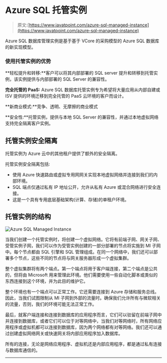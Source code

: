 # Azure SQL 托管实例

> 原文:[https://www.javatpoint.com/azure-sql-managed-instance](https://www.javatpoint.com/azure-sql-managed-instance)

Azure SQL 数据库管理实例是基于基于 VCore 的采购模型的 Azure SQL 数据库的新实现模型。

### 使用托管实例的优势

**轻松提升和转移:**客户可以将其内部部署的 SQL server 提升和转移到托管实例，该实例提供与内部部署的 SQL Server 的兼容性。

**完全托管的 PaaS:** Azure SQL 数据库托管实例专为希望将大量应用从内部自建或 ISV 提供的环境迁移到完全托管的 PaaS 云环境的客户而设计。

**新商业模式:**竞争、透明、无摩擦的商业模式

**安全性:**托管实例，提供与本地 SQL Server 的兼容性，并通过本地虚拟网络支持完全隔离客户实例。

## 托管实例安全隔离

托管实例为 Azure 云中的其他租户提供了额外的安全隔离。

托管实例安全隔离包括:

*   使用 Azure 快速路由或虚拟专用网网关实现本地虚拟网络并连接到我们的内部环境。
*   SQL 端点仅通过私有 IP 地址公开，允许从私有 Azure 或混合网络进行安全连接。
*   这是一个具有专用底层基础架构(计算、存储)的单租户环境。

## 托管实例的结构

![Azure SQL Managed Instance](../Images/7fae755bdfe5a60f40ddbcd5bf67f908.png)

当我们创建一个托管实例时，将创建一个虚拟网络。它将有前端子网、网关子网、受管实例子网，我们可以作为受管实例创建的一部分部署的节点将实施到 MI 子网中。每个节点都由 SQL 引擎和 SQL 管理组成。在同一个网络中，我们还可以部署多个节点，这些不同的节点将与网关服务器形成一个虚拟集群。

整个虚拟集群将有两个端点。第一个端点将用于客户端连接，第二个端点是公共的，但将由 Microsoft 用来管理此环境。他们需要使用一些自动化脚本或类似的东西连接到这个环境，并为此目的维护它。

整个环境也有一个端点可以正常工作。它还需要连接到 Azure 存储和服务总线。因此，当我们试图限制从 MI 子网到外部的流量时。确保我们允许所有与微软相关的流量，否则，我们的环境可能无法正常工作。

最后，就客户端连接和连接到数据库的应用程序而言，它们可以驻留在前端子网中并连接到数据库，或者它们可以位于对等网络中，当我们对等网络时，所有网络应用程序或虚拟机都可以连接到数据库，因为两个网络都有对等网络。我们还可以通过创建虚拟网络网关或快速网关将内部应用程序加入数据库。

所有的连接，无论是网络应用程序、虚拟机还是内部应用程序，都是通过私有连接与数据库通信的。

* * *